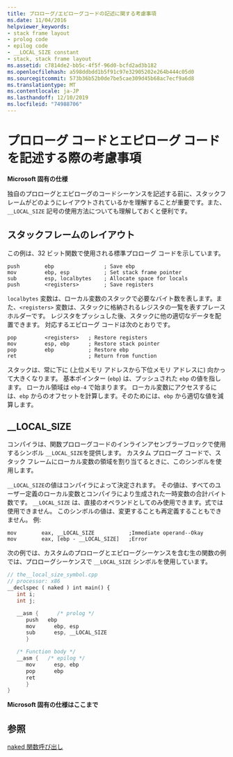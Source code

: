 ```yaml
---
title: プロローグ/エピローグコードの記述に関する考慮事項
ms.date: 11/04/2016
helpviewer_keywords:
- stack frame layout
- prolog code
- epilog code
- __LOCAL_SIZE constant
- stack, stack frame layout
ms.assetid: c7814de2-bb5c-4f5f-96d0-bcfd2ad3b182
ms.openlocfilehash: a598ddbdd1b5f91c97e32905202e264b444c05d0
ms.sourcegitcommit: 573b36b52b0de7be5cae309d45b68ac7ecf9a6d8
ms.translationtype: MT
ms.contentlocale: ja-JP
ms.lasthandoff: 12/10/2019
ms.locfileid: "74988706"
---
```

# <a name="considerations-for-writing-prologepilog-code"></a>プロローグ コードとエピローグ コードを記述する際の考慮事項

**Microsoft 固有の仕様**

独自のプロローグとエピローグのコードシーケンスを記述する前に、スタックフレームがどのようにレイアウトされているかを理解することが重要です。また、`__LOCAL_SIZE` 記号の使用方法についても理解しておくと便利です。

##  <a name="_pluslang_c.2b2b_.stack_frame_layout"></a>スタックフレームのレイアウト

この例は、32 ビット関数で使用される標準プロローグ コードを示しています。

```
push        ebp                ; Save ebp
mov         ebp, esp           ; Set stack frame pointer
sub         esp, localbytes    ; Allocate space for locals
push        <registers>        ; Save registers
```

`localbytes` 変数は、ローカル変数のスタックで必要なバイト数を表します。また、`<registers>` 変数は、スタックに格納されるレジスタの一覧を表すプレースホルダーです。 レジスタをプッシュした後、スタックに他の適切なデータを配置できます。 対応するエピローグ コードは次のとおりです。

```
pop         <registers>   ; Restore registers
mov         esp, ebp      ; Restore stack pointer
pop         ebp           ; Restore ebp
ret                       ; Return from function
```

スタックは、常に下に (上位メモリ アドレスから下位メモリ アドレスに) 向かって大きくなります。 基本ポインター (`ebp`) は、プッシュされた `ebp` の値を指します。 ローカル領域は `ebp-4` で始まります。 ローカル変数にアクセスするには、`ebp` からのオフセットを計算します。そのためには、`ebp` から適切な値を減算します。

##  <a name="_pluslang___local_size"></a>__LOCAL_SIZE

コンパイラは、関数プロローグコードのインラインアセンブラーブロックで使用するシンボル `__LOCAL_SIZE`を提供します。 カスタム プロローグ コードで、スタック フレームにローカル変数の領域を割り当てるときに、このシンボルを使用します。

`__LOCAL_SIZE`の値はコンパイラによって決定されます。 その値は、すべてのユーザー定義のローカル変数とコンパイラにより生成された一時変数の合計バイト数です。 `__LOCAL_SIZE` は、直接のオペランドとしてのみ使用できます。式では使用できません。 このシンボルの値は、変更することも再定義することもできません。 例:

```
mov        eax, __LOCAL_SIZE           ;Immediate operand--Okay
mov        eax, [ebp - __LOCAL_SIZE]   ;Error
```

次の例では、カスタムのプロローグとエピローグシーケンスを含む生の関数の例では、プロローグシーケンスで `__LOCAL_SIZE` シンボルを使用しています。

```cpp
// the__local_size_symbol.cpp
// processor: x86
__declspec ( naked ) int main() {
   int i;
   int j;

   __asm {      /* prolog */
      push   ebp
      mov      ebp, esp
      sub      esp, __LOCAL_SIZE
      }

   /* Function body */
   __asm {   /* epilog */
      mov      esp, ebp
      pop      ebp
      ret
      }
}
```

**Microsoft 固有の仕様はここまで**

## <a name="see-also"></a>参照

[naked 関数呼び出し](../cpp/naked-function-calls.md)
